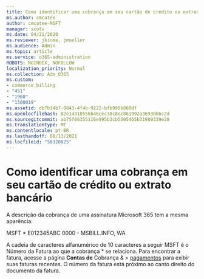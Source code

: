 ```yaml
---
title: Como identificar uma cobrança em seu cartão de crédito ou extrato bancário
ms.author: cmcatee
author: cmcatee-MSFT
manager: scotv
ms.date: 04/21/2020
ms.reviewer: jkinma, jmueller
ms.audience: Admin
ms.topic: article
ms.service: o365-administration
ROBOTS: NOINDEX, NOFOLLOW
localization_priority: Normal
ms.collection: Adm_O365
ms.custom:
- commerce_billing
- "451"
- "1960"
- "1500019"
ms.assetid: db7b34b7-0843-4f4b-9222-bfb998b860df
ms.openlocfilehash: 82e14310556b46cec30c8ec861992a36930b6c2d
ms.sourcegitcommit: ab75f66355116e995b3cb5505465b31989339e28
ms.translationtype: MT
ms.contentlocale: pt-BR
ms.lasthandoff: 08/13/2021
ms.locfileid: "58320825"
---
```

# <a name="how-to-identify-a-charge-on-your-credit-card-or-bank-statement"></a>Como identificar uma cobrança em seu cartão de crédito ou extrato bancário

A descrição da cobrança de uma assinatura Microsoft 365 tem a mesma aparência:
  
MSFT \* E012345ABC 0000 - MSBILL.INFO, WA
  
A cadeia de caracteres alfanumérico de 10 caracteres a seguir MSFT é o Número da Fatura ao que a cobrança \* se relaciona. Para encontrar a fatura, acesse a página **Contas de** Cobrança & \> [pagamentos](https://go.microsoft.com/fwlink/p/?linkid=848039) para exibir suas faturas recentes. O número da fatura está próximo ao canto direito do documento da fatura.